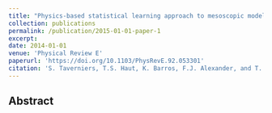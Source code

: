 ```yaml
---
title: "Physics-based statistical learning approach to mesoscopic model selection"
collection: publications
permalink: /publication/2015-01-01-paper-1
excerpt:
date: 2014-01-01
venue: 'Physical Review E'
paperurl: 'https://doi.org/10.1103/PhysRevE.92.053301'
citation: 'S. Taverniers, T.S. Haut, K. Barros, F.J. Alexander, and T. Lookman. Physics-based statistical learning approach to mesoscopic model selection. <i>Phys. Rev. E</i> 92, 053301 (2015).'
---
```


## Abstract
